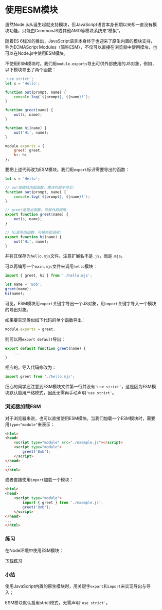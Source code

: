 # 使用ESM模块

虽然Node.js从诞生起就支持模块，但JavaScript语言本身长期以来却一直没有模块功能，只能由CommonJS或其他AMD等模块系统来“模拟”。

随着ES 6标准的推出，JavaScript语言本身终于也迎来了原生内置的模块支持，称为ECMAScript Modules（简称ESM），不仅可以直接在浏览器中使用模块，也可以在Node.js中使用ESM模块。

不使用ESM模块时，我们用`module.exports`导出可供外部使用的JS对象，例如，以下模块导出了两个函数：

```javascript
'use strict';
let s = 'Hello';

function out(prompt, name) {
    console.log(`${prompt}, ${name}!`);
}

function greet(name) {
    out(s, name);
}

function hi(name) {
    out('Hi', name);
}

module.exports = {
    greet: greet,
    hi: hi
};
```

要把上述代码改为ESM模块，我们用`export`标识需要导出的函数：

```javascript
let s = 'Hello';

// out是模块内部函数，模块外部不可见:
function out(prompt, name) {
    console.log(`${prompt}, ${name}!`);
}

// greet是导出函数，可被外部调用:
export function greet(name) {
    out(s, name);
}

// hi是导出函数，可被外部调用:
export function hi(name) {
    out('Hi', name);
}
```

并将其保存为`hello.mjs`文件，注意扩展名不是`.js`，而是`.mjs`。

可以再编写一个`main.mjs`文件来调用`hello`模块：

```javascript
import { greet, hi } from './hello.mjs';

let name = 'Bob';
greet(name);
hi(name);
```

可见，ESM模块用`export`关键字导出一个JS对象，用`import`关键字导入一个模块的导出对象。

如果要实现类似如下代码的单个函数导出：

```javascript
module.exports = greet;
```

则可以用`export default`导出：

```javascript
export default function greet(name) {
    ...
}
```

相应的，导入代码修改为：

```javascript
import greet from './hello.mjs';
```

细心的同学还注意到ESM模块文件第一行并没有`'use strict'`，这是因为ESM模块默认启用严格模式，因此无需再手动声明`'use strict'`。

### 浏览器加载ESM

对于浏览器来说，也可以直接使用ESM模块。当我们加载一个ESM模块时，需要用`type="module"`来表示：

```html
<html>
<head>
    <script type="module" src="./example.js"></script>
    <script type="module">
        greet('Bob');
    </script>
</head>
...
</html>
```

或者直接使用`import`加载一个模块：

```html
<html>
<head>
    <script type="module">
        import { greet } from './example.js';
        greet('Bob');
    </script>
</head>
...
</html>
```

### 练习

在Node环境中使用ESM模块：

[下载练习](esm.zip)

### 小结

使用JavaScript内置的原生模块时，用关键字`export`和`import`来实现导出与导入；

ESM模块默认启用strict模式，无需声明`'use strict'`。
